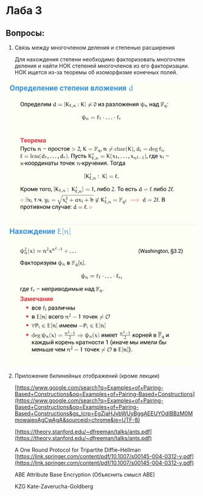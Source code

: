 # Лаба 3

## Вопросы:

1. Связь между многочленом деления и степенью расширения
    
    Для нахождения степени необходимо факторизовать многочлен деления и найти НОК степеней многочленов из его факторизации. НОК ищется из-за теоремы об изоморфизме конечных полей.
    

![Slide 1](img/slide1.png)
![Slide 2](img/slide2.png)

2. Приложение билинейных отображений (кроме лекции)

    [https://www.google.com/search?q=Examples+of+Pairing-Based+Constructions&oq=Examples+of+Pairing-Based+Constructions](https://www.google.com/search?q=Examples+of+Pairing-Based+Constructions&oq=Examples+of+Pairing-Based+Constructions&gs_lcrp=EgZjaHJvbWUyBggAEEUYOdIBBzM0MmowajeoAgCwAgA&sourceid=chrome&ie=UTF-8)

    [https://theory.stanford.edu/~dfreeman/talks/ants.pdf](https://theory.stanford.edu/~dfreeman/talks/ants.pdf)

    A One Round Protocol for Tripartite Diffie–Hellman [https://link.springer.com/content/pdf/10.1007/s00145-004-0312-y.pdf](https://link.springer.com/content/pdf/10.1007/s00145-004-0312-y.pdf)

    ABE Attribute Base Encryption (Объяснить смысл ABE)

    KZG Kate-Zaverucha-Goldberg
